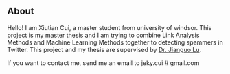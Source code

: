 ## About

Hello! I am Xiutian Cui, a master student from university of windsor. This project is my master thesis and I am trying to combine Link Analysis Methods and Machine Learning Methods together to detecting spammers in Twitter. This project and my thesis are supervised by [Dr. Jianguo Lu](http://jlu.myweb.cs.uwindsor.ca/).

If you want to contact me, send me an email to jeky.cui # gmail.com